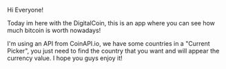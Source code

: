 Hi Everyone!

Today im here with the DigitalCoin, this is an app where you can see how much bitcoin is worth nowadays!

I'm using an API from CoinAPI.io, we have some countries in a "Current Picker", you just need to find the country that you want and will appear the currency value.
I hope you guys enjoy it!


